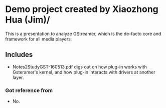 # Demo project created by Xiaozhong Hua (Jim)/
This is a presentation to analyze GStreamer, which is the de-facto core and framework for all media players. 

## Includes
- Notes2StudyGST-160513.pdf digs out on how plug-in works with Gsteramer's kernel, and how plug-in interacts with drivers at another layer.

### Got reference from
- No.

